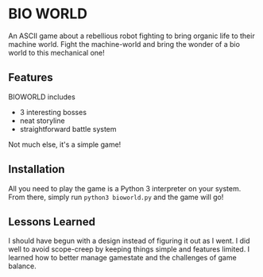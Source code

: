 # BIO WORLD

An ASCII game about a rebellious robot fighting to bring organic life to their machine world.
Fight the machine-world and bring the wonder of a bio world to this mechanical one!

## Features

BIOWORLD includes
- 3 interesting bosses
- neat storyline
- straightforward battle system

Not much else, it's a simple game!

## Installation

All you need to play the game is a Python 3 interpreter on your system. From there, simply run `python3 bioworld.py` and the game will go!

## Lessons Learned

I should have begun with a design instead of figuring it out as I went.
I did well to avoid scope-creep by keeping things simple and features limited.
I learned how to better manage gamestate and the challenges of game balance.
